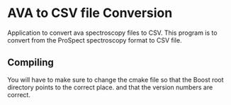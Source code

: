 # AVA to CSV file Conversion
Application to convert ava spectroscopy files to CSV. This program is to convert from the ProSpect spectroscopy format to CSV file.
## Compiling
You will have to make sure to change the cmake file so that the Boost root directory points to the correct place. and that the version numbers are correct.
